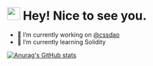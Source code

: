 <h1><img src="https://emojis.slackmojis.com/emojis/images/1531849430/4246/blob-sunglasses.gif?1531849430" width="30"/> Hey! Nice to see you.</h1>

- 🔭 I’m currently working on [@cssdao](https://github.com/cssdao)
- 🌱 I’m currently learning Solidity
</p>

[![Anurag's GitHub stats](https://github-readme-stats.vercel.app/api?username=shawncvv&count_private=true&show_icons=true&theme=dracula&hide=stars)](https://github.com/shawncvv)

